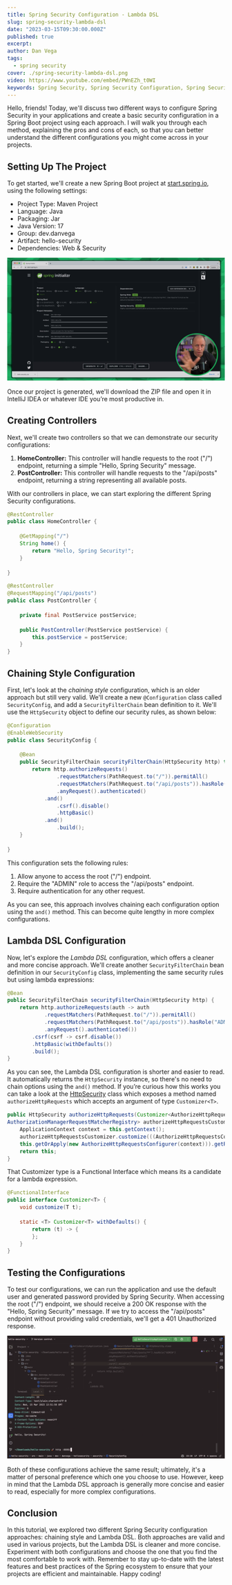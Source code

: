```yaml
---
title: Spring Security Configuration - Lambda DSL
slug: spring-security-lambda-dsl
date: "2023-03-15T09:30:00.000Z"
published: true
excerpt:
author: Dan Vega
tags:
  - spring security
cover: ./spring-security-lambda-dsl.png
video: https://www.youtube.com/embed/PWnEZh_t0WI
keywords: Spring Security, Spring Security Configuration, Spring Security Lambda DSL
---
```


Hello, friends! Today, we'll discuss two different ways to configure Spring Security in your applications and create a basic security configuration in a Spring Boot project using each approach. I will walk you through each method, explaining the pros and cons of each, so that you can better understand the different configurations you might come across in your projects.

## Setting Up The Project

To get started, we'll create a new Spring Boot project at [start.spring.io](https://start.spring.io/), using the following settings:

- Project Type: Maven Project
- Language: Java
- Packaging: Jar
- Java Version: 17
- Group: dev.danvega
- Artifact: hello-security
- Dependencies: Web & Security

![Spring Initalizr](./spring-init.png)

Once our project is generated, we'll download the ZIP file and open it in IntelliJ IDEA or whatever IDE you’re most productive in.

## Creating Controllers

Next, we'll create two controllers so that we can demonstrate our security configurations:

1. **HomeController:** This controller will handle requests to the root ("/") endpoint, returning a simple "Hello, Spring Security" message.
2. **PostController:** This controller will handle requests to the "/api/posts" endpoint, returning a string representing all available posts.

With our controllers in place, we can start exploring the different Spring Security configurations.

```java
@RestController
public class HomeController {

    @GetMapping("/")
    String home() {
        return "Hello, Spring Security!";
    }

}
```

```java
@RestController
@RequestMapping("/api/posts")
public class PostController {

    private final PostService postService;

    public PostController(PostService postService) {
        this.postService = postService;
    }
}
```

## Chaining Style Configuration

First, let's look at the _chaining style_ configuration, which is an older approach but still very valid. We'll create a new `@Configuration` class called `SecurityConfig`, and add a `SecurityFilterChain` bean definition to it. We'll use the `HttpSecurity` object to define our security rules, as shown below:

```java
@Configuration
@EnableWebSecurity
public class SecurityConfig {

    @Bean
    public SecurityFilterChain securityFilterChain(HttpSecurity http) throws Exception {
        return http.authorizeRequests()
                .requestMatchers(PathRequest.to("/")).permitAll()
                .requestMatchers(PathRequest.to("/api/posts")).hasRole("ADMIN")
                .anyRequest().authenticated()
            .and()
                .csrf().disable()
                .httpBasic()
            .and()
                .build();
    }

}

```

This configuration sets the following rules:

1. Allow anyone to access the root ("/") endpoint.
2. Require the "ADMIN" role to access the "/api/posts" endpoint.
3. Require authentication for any other request.

As you can see, this approach involves chaining each configuration option using the `and()` method. This can become quite lengthy in more complex configurations.

## Lambda DSL Configuration

Now, let's explore the _Lambda DSL_ configuration, which offers a cleaner and more concise approach. We'll create another `SecurityFilterChain` bean definition in our `SecurityConfig` class, implementing the same security rules but using lambda expressions:

```java
@Bean
public SecurityFilterChain securityFilterChain(HttpSecurity http) {
    return http.authorizeRequests(auth -> auth
            .requestMatchers(PathRequest.to("/")).permitAll()
            .requestMatchers(PathRequest.to("/api/posts")).hasRole("ADMIN")
            .anyRequest().authenticated())
        .csrf(csrf -> csrf.disable())
        .httpBasic(withDefaults())
        .build();
}

```

As you can see, the Lambda DSL configuration is shorter and easier to read. It automatically returns the `HttpSecurity` instance, so there's no need to chain options using the `and()` method. If you’re curious how this works you can take a look at the [HttpSecurity](https://docs.spring.io/spring-security/site/docs/current/api/org/springframework/security/config/annotation/web/builders/HttpSecurity.html) class which exposes a method named `authorizeHttpRequests` which accepts an argument of type `Customizer<T>`.

```java
public HttpSecurity authorizeHttpRequests(Customizer<AuthorizeHttpRequestsConfigurer<HttpSecurity>.
AuthorizationManagerRequestMatcherRegistry> authorizeHttpRequestsCustomizer) throws Exception {
    ApplicationContext context = this.getContext();
    authorizeHttpRequestsCustomizer.customize(((AuthorizeHttpRequestsConfigurer)
    this.getOrApply(new AuthorizeHttpRequestsConfigurer(context))).getRegistry());
    return this;
}
```

That Customizer type is a Functional Interface which means its a candidate for a lambda expression.

```java
@FunctionalInterface
public interface Customizer<T> {
    void customize(T t);

    static <T> Customizer<T> withDefaults() {
        return (t) -> {
        };
    }
}
```

## Testing the Configurations

To test our configurations, we can run the application and use the default user and generated password provided by Spring Security. When accessing the root ("/") endpoint, we should receive a 200 OK response with the "Hello, Spring Security" message. If we try to access the "/api/posts" endpoint without providing valid credentials, we'll get a 401 Unauthorized response.

![Testing the Configuration](./test-config.png)

Both of these configurations achieve the same result; ultimately, it's a matter of personal preference which one you choose to use. However, keep in mind that the Lambda DSL approach is generally more concise and easier to read, especially for more complex configurations.

## Conclusion

In this tutorial, we explored two different Spring Security configuration approaches: chaining style and Lambda DSL. Both approaches are valid and used in various projects, but the Lambda DSL is cleaner and more concise. Experiment with both configurations and choose the one that you find the most comfortable to work with. Remember to stay up-to-date with the latest features and best practices of the Spring ecosystem to ensure that your projects are efficient and maintainable. Happy coding!

